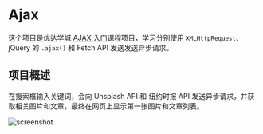 # Ajax

这个项目是优达学城 [AJAX 入门](https://cn.udacity.com/course/intro-to-ajax--ud110/)课程项目，学习分别使用 `XMLHttpRequest`、jQuery 的 `.ajax()` 和 Fetch API 发送发送异步请求。

## 项目概述

在搜索框输入关键词，会向 Unsplash API 和 纽约时报 API 发送异步请求，并获取相关图片和文章，最终在网页上显示第一张图片和文章列表。

![screenshot](images/screenshot.png)